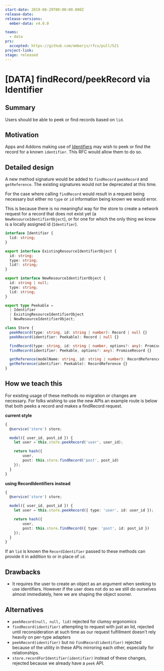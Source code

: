 ```yaml
---
start-date: 2019-08-29T00:00:00.000Z
release-date:
release-versions: 
  ember-data: v4.0.0

teams: 
  - data
prs:
  accepted: https://github.com/emberjs/rfcs/pull/521
project-link: 
stage: released
---
```


# [DATA] findRecord/peekRecord via Identifier

## Summary

Users should be able to peek or find records based on `lid`.

## Motivation

Apps and Addons making use of [Identifiers](https://github.com/emberjs/rfcs/pull/403)
may wish to peek or find the record for a known `identifier`. This
RFC would allow them to do so.

## Detailed design

A new method signature would be added to `findRecord`
`peekRecord` and `getReference`. The existing signatures would not be
deprecated at this time.

For the case where calling `findRecord` would result in a request
being necessary but either no `type` or `id` information being known
we would error.

This is because there is no meaningful way for the store to create a
network request for a record that does not exist yet (a
`NewResourceIdentifierObject`), or for one for which the only thing
we know is a locally assigned id (`Identifier`).

```ts
interface Identifier {
  lid: string;
}

export interface ExistingResourceIdentifierObject {
  id: string;
  type: string;
  lid?: string;
}

export interface NewResourceIdentifierObject {
  id: string | null;
  type: string;
  lid: string;
}

export type Peekable =
  | Identifier
  | ExistingResourceIdentifierObject
  | NewResourceIdentifierObject;

class Store {
  peekRecord(type: string, id: string | number): Record | null {}
  peekRecord(identifier: Peekable): Record | null {}

  findRecord(type: string, id: string | number, options?: any): PromiseRecord {}
  findRecord(identifier: Peekable, options?: any): PromiseRecord {}

  getReference(modelName: string, id: string | number): RecordReference {}
  getReference(identifier: Peekable): RecordReference {}
}
```

## How we teach this

For existing usage of these methods no migration or changes are necessary. For folks wishing to use the new
APIs an example route is below that both peeks a record and makes a findRecord request.

**current style**

```ts
{
  @service('store') store;

  model({ user_id, post_id }) {
    let user = this.store.peekRecord('user', user_id);

    return hash({
        user,
        post: this.store.findRecord('post', post_id)
    });
  }
}
```

**using RecordIdentifiers instead**

```ts
{
  @service('store') store;

  model({ user_id, post_id }) {
    let user = this.store.peekRecord({ type: 'user', id: user_id });

    return hash({
        user,
        post: this.store.findRecord({ type: 'post', id: post_id })
    });
  }
}
```

If an `lid` is known the `RecordIdentifier` passed to these methods can provide it
in addition to or in place of `id`.

## Drawbacks

- It requires the user to create an object as an argument when seeking to use identifiers.
  However if the user does not do so we still do ourselves almost immediately, here we are
  shaping the object sooner.

## Alternatives

- `peekRecord(null, null, lid)` rejected for clumsy ergonomics
- `findRecord(identifier)` attempting to request with just an lid,
  rejected until reconsideration at such time as our request fulfillment doesn't rely heavily on per-type adapters
- `peekRecord(identifier)` but no `findRecord(identifier)` rejected because of the utility in these APIs mirroring each other, especially for relationships.
- `store.recordForIdentifier(identifier)` instead of these changes, rejected because we already have a `peek` API.
